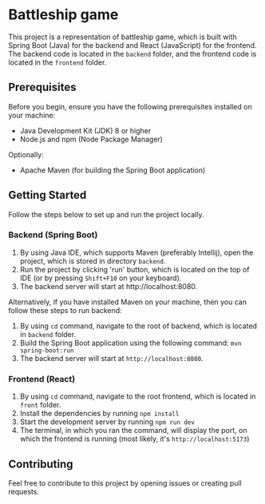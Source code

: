 # Battleship game

This project is a representation of battleship game, which is built with Spring Boot (Java) for the backend and React (JavaScript) for the frontend. The backend code is located in the `backend` folder, and the frontend code is located in the `frontend` folder.

## Prerequisites

Before you begin, ensure you have the following prerequisites installed on your machine:

- Java Development Kit (JDK) 8 or higher
- Node.js and npm (Node Package Manager)

Optionally:
- Apache Maven (for building the Spring Boot application)

## Getting Started

Follow the steps below to set up and run the project locally.

### Backend (Spring Boot)

1. By using Java IDE, which supports Maven (preferably Intellij), open the project, which is stored in directory `backend`.
2. Run the project by clicking 'run' button, which is located on the top of IDE (or by pressing `Shift+F10` on your keyboard).
3. The backend server will start at http://localhost:8080.

Alternatively, if you have installed Maven on your machine, then you can follow these steps to run backend:
1. By using `cd` command, navigate to the root of backend, which is located in `backend` folder.
2. Build the Spring Boot application using the following command: `mvn spring-boot:run`
3. The backend server will start at `http://localhost:8080`.


### Frontend (React)

1. By using `cd` command, navigate to the root frontend, which is located in `front` folder.
2. Install the dependencies by running `npm install`
3. Start the development server by running `npm run dev`
4. The terminal, in which you ran the command, will display the port, on which the frontend is running (most likely, it's `http://localhost:5173`)


## Contributing

Feel free to contribute to this project by opening issues or creating pull requests.
